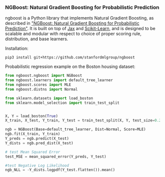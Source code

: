 ### NGBoost: Natural Gradient Boosting for Probabilistic Prediction

ngboost is a Python library that implements Natural Gradient Boosting, as described in ["NGBoost: Natural Gradient Boosting for Probabilistic Prediction"](https://stanfordmlgroup.github.io/project/ngboost/). It is built on top of [Jax](https://github.com/google/jax/tree/master/jax) and [Scikit-Learn](https://scikit-learn.org/stable/), and is designed to be scalable and modular with respect to choice of proper scoring rule, distribution, and base learners.



Installation:

```
pip3 install git+https://github.com/stanfordmlgroup/ngboost
```

Probabilistic regression example on the Boston housing dataset:

```python
from ngboost.ngboost import NGBoost
from ngboost.learners import default_tree_learner
from ngboost.scores import MLE
from ngboost.distns import Normal

from sklearn.datasets import load_boston
from sklearn.model_selection import train_test_split


X, Y = load_boston(True)
X_train, X_test, Y_train, Y_test = train_test_split(X, Y, test_size=0.2)

ngb = NGBoost(Base=default_tree_learner, Dist=Normal, Score=MLE)
ngb.fit(X_train, Y_train)
Y_preds = ngb.predict(X_test)
Y_dists = ngb.pred_dist(X_test)

# test Mean Squared Error
test_MSE = mean_squared_error(Y_preds, Y_test)

#test Negative Log Likelihood
ngb_NLL = -Y_dists.logpdf(Y_test.flatten()).mean()

```

